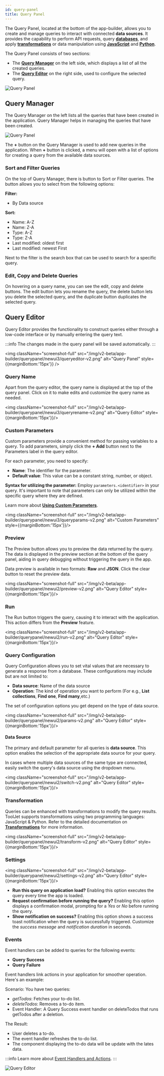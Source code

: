 ```yaml
---
id: query-panel
title: Query Panel
---
```


The Query Panel, located at the bottom of the app-builder, allows you to create and manage queries to interact with connected **data sources**. It provides the capability to perform API requests, query **[databases](../data-sources/overview)**, and apply **[transformations](../tutorial/transformations)** or data manipulation using **[JavaScript](../data-sources/run-js)** and **[Python](../data-sources/run-py)**.

The Query Panel consists of two sections:
- The **[Query Manager](#query-manager)** on the left side, which displays a list of all the created queries.
- The **[Query Editor](#query-editor)** on the right side, used to configure the selected query.

<img className="screenshot-full" src="/img/v2-beta/app-builder/querypanel/newui3/qpanel-v2.png" alt="Query Panel" />

<div style={{paddingTop:'24px'}}>

## Query Manager

The Query Manager on the left lists all the queries that have been created in the application. Query Manager helps in managing the queries that have been created.

<img className="screenshot-full" src="/img/v2-beta/app-builder/querypanel/query-panel-preview-v3.png" alt="Query Panel" />

The **+** button on the Query Manager is used to add new queries in the application. When **+** button is clicked, a menu will open with a list of options for creating a query from the available data sources.

### Sort and Filter Queries
On the top of Query Manager, there is button to Sort or Filter queries. The button allows you to select from the following options:

**Filter:**
- By Data source

**Sort:**
- Name: A-Z
- Name: Z-A
- Type: A-Z
- Type: Z-A
- Last modified: oldest first
- Last modified: newest First

Next to the filter is the search box that can be used to search for a specific query.

### Edit, Copy and Delete Queries 

On hovering on a query name, you can see the edit, copy and delete buttons. 
The edit button lets you rename the query, the delete button lets you delete the selected query, and the duplicate button duplicates the selected query.

</div>

<div style={{paddingTop:'24px'}}>

## Query Editor

Query Editor provides the functionality to construct queries either through a low-code interface or by manually entering the query text.

:::info
The changes made in the query panel will be saved automatically.
:::

<img className="screenshot-full" src="/img/v2-beta/app-builder/querypanel/newui3/queryeditor-v2.png" alt="Query Panel" style={{marginBottom:'15px'}} />

### Query Name

Apart from the query editor, the query name is displayed at the top of the query panel. Click on it to make edits and customize the query name as needed.

<img className="screenshot-full" src="/img/v2-beta/app-builder/querypanel/newui3/queryrename-v2.png" alt="Query Editor" style={{marginBottom:'15px'}}/>

### Custom Parameters

Custom parameters provide a convenient method for passing variables to a query. To add parameters, simply click the **+ Add** button next to the Parameters label in the query editor.

For each parameter, you need to specify:
- **Name**: The identifier for the parameter.
- **Default value**: This value can be a constant string, number, or object.

**Syntax for utilizing the parameter:** Employ `parameters.<identifier>` in your query. It's important to note that parameters can only be utilized within the specific query where they are defined.

Learn more about **[Using Custom Parameters](../how-to/use-custom-parameters)**.

<img className="screenshot-full" src="/img/v2-beta/app-builder/querypanel/newui3/queryparams-v2.png" alt="Custom Parameters" style={{marginBottom:'15px'}}/>

### Preview

The Preview button allows you to preview the data returned by the query. The data is displayed in the preview section at the bottom of the query panel, aiding in query debugging without triggering the query in the app.

Data preview is available in two formats: **Raw** and **JSON**. Click the clear button to reset the preview data.

<img className="screenshot-full" src="/img/v2-beta/app-builder/querypanel/newui2/preview-v2.png" alt="Query Editor" style={{marginBottom:'15px'}}/>

### Run

The Run button triggers the query, causing it to interact with the application. This action differs from the **Preview** feature.

<img className="screenshot-full" src="/img/v2-beta/app-builder/querypanel/newui2/run-v2.png" alt="Query Editor" style={{marginBottom:'15px'}}/>

### Query Configuration

Query Configuration allows you to set vital values that are necessary to generate a response from a database. These configurations may include but are not limited to:

- **Data source**: Name of the data source 
- **Operation**: The kind of operation you want to perform (For e.g., **List collections**, **Find one**, **Find many**,etc.) 

The set of configuration options you get depend on the type of data source. 

<img className="screenshot-full" src="/img/v2-beta/app-builder/querypanel/newui2/params-v2.png" alt="Query Editor" style={{marginBottom:'15px'}}/>

#### Data Source

The primary and default parameter for all queries is **data source**. This option enables the selection of the appropriate data source for your query.

In cases where multiple data sources of the same type are connected, easily switch the query's data source using the dropdown menu.

<img className="screenshot-full" src="/img/v2-beta/app-builder/querypanel/newui2/switch-v2.png" alt="Query Editor" style={{marginBottom:'15px'}}/>

### Transformation

Queries can be enhanced with transformations to modify the query results. ToolJet supports transformations using two programming languages: JavaScript & Python. Refer to the detailed documentation on **[Transformations](../tutorial/transformations)** for more information.

<img className="screenshot-full" src="/img/v2-beta/app-builder/querypanel/newui2/transform-v2.png" alt="Query Editor" style={{marginBottom:'15px'}}/>

### Settings

<img className="screenshot-full" src="/img/v2-beta/app-builder/querypanel/newui2/settings-v2.png" alt="Query Editor" style={{marginBottom:'15px'}}/>

- **Run this query on application load?** Enabling this option executes the query every time the app is loaded.
- **Request confirmation before running the query?** Enabling this option displays a confirmation modal, prompting for a *Yes* or *No* before running the query.
- **Show notification on success?** Enabling this option shows a success toast notification when the query is successfully triggered. Customize the *success message* and *notification duration* in seconds.

### Events

Event handlers can be added to queries for the following events:

- **Query Success**
- **Query Failure**

Event handlers link actions in your application for smoother operation. Here's an example:

Scenario: You have two queries:

- *getTodos*: Fetches your to-do list.
- *deleteTodos*: Removes a to-do item.
- Event Handler:  A Query Success event handler on deleteTodos that runs getTodos after a deletion.

The Result:
- User deletes a to-do.
- The event handler refreshes the to-do list.
- The component displaying the to-do data will be update with the lates data.

:::info
Learn more about [Event Handlers and Actions](../widgets/overview#component-event-handlers).
:::

<img className="screenshot-full" src="/img/v2-beta/app-builder/querypanel/newui2/events-v2.png" alt="Query Editor" />

</div>